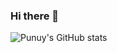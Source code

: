 ### Hi there 👋

![Punuy's GitHub stats](https://github-readme-stats.vercel.app/api?username=Punuy&show_icons=true&theme=tokyonight)
